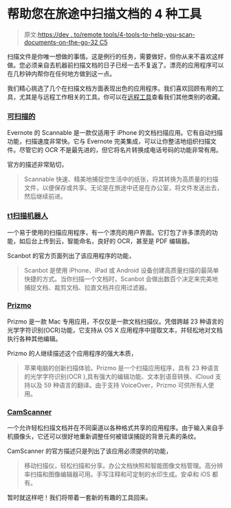 # 帮助您在旅途中扫描文档的 4 种工具

> 原文:[https://dev . to/remote tools/4-tools-to-help-you-scan-documents-on-the-go-32 C5](https://dev.to/remotetools/4-tools-to-help-you-scan-documents-on-the-go-32c5)

扫描文件是你唯一想做的事情。这是例行的任务，需要做好，但你从来不喜欢这样做。您必须亲自去机器前扫描文档的日子已经一去不复返了。漂亮的应用程序可以在几秒钟内帮你在任何地方做到这一点。

我们精心挑选了几个在扫描文档方面表现出色的应用程序。我们喜欢回顾有用的工具，尤其是与远程工作相关的工具。你可以在[远程工具](https://remote.tools)查看我们其他类别的收藏。

### [](#scannable)[可扫描的](https://evernote.com/products/scannable)

Evernote 的 Scannable 是一款仅适用于 iPhone 的文档扫描应用。它有自动扫描功能，扫描速度非常快。它与 Evernote 完美集成，可以让你整洁地组织扫描文件。尽管它的 OCR 不是最先进的，但它将名片转换成电话号码的功能非常有用。

官方的描述非常贴切，

> Scannable 快速、精美地捕捉您生活中的纸张，将其转换为高质量的扫描文件，以便保存或共享。无论是在旅途中还是在办公室，将文件发送出去，然后继续前进。

### [t1](#scanbot)[扫描机器人](https://scanbot.io/en/index.html)

一个易于使用的扫描应用程序，有一个漂亮的用户界面。它打包了许多漂亮的功能，如后台上传到云，智能命名，良好的 OCR，甚至是 PDF 编辑器。

Scanbot 的官方页面列出了该应用程序的功能，

> Scanbot 是使用 iPhone、iPad 或 Android 设备创建高质量扫描的最简单快捷的方式。当你扫描一个文档时，Scanbot 会做出数百个决定来完美地捕捉文档、裁剪文档、拉直文档并应用过滤器。

### [](#prizmo)[Prizmo](https://creaceed.com/prizmo)

Prizmo 是一款 Mac 专用应用，不仅仅是一款文档扫描仪。凭借跨越 23 种语言的光学字符识别(OCR)功能，它支持从 OS X 应用程序中提取文本，并轻松地对文档执行各种其他编辑。

Prizmo 的人继续描述这个应用程序的强大本质，

> 苹果电脑的创新扫描体验。Prizmo 是一个扫描应用程序，具有 23 种语言的光学字符识别(OCR ),具有强大的编辑功能、文本到语音转换、iCloud 支持以及 59 种语言的翻译。由于支持 VoiceOver，Prizmo 可供所有人使用。

### [](#camscanner)[CamScanner](https://www.camscanner.com/)

一个允许轻松扫描文档并在不同渠道以各种格式共享的应用程序。由于输入来自手机摄像头，它还可以很好地重新调整任何被错误捕捉的背景元素的条纹。

CamScanner 的官方描述只是列出了该应用必须提供的功能，

> 移动扫描仪，轻松扫描和分享。办公文档快照和智能图像文档管理。高分辨率扫描和图像编辑器可用。手写注释和可定制的水印生成。安卓和 iOS 都有。

暂时就这样吧！我们将带着一套新的有趣的工具回来。